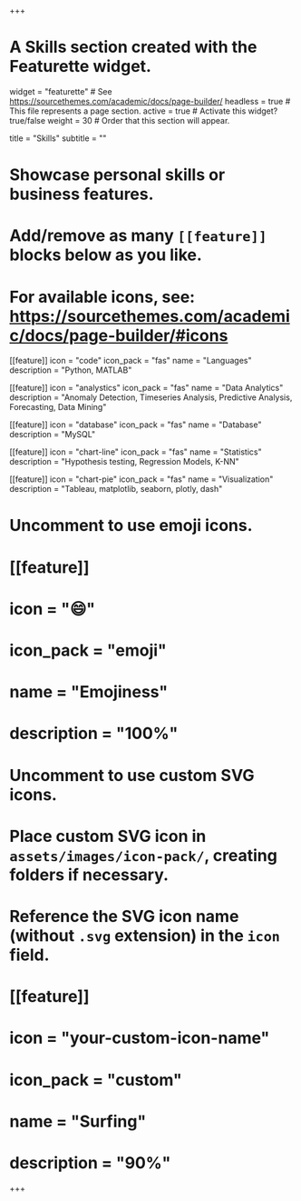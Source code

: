 +++
# A Skills section created with the Featurette widget.
widget = "featurette"  # See https://sourcethemes.com/academic/docs/page-builder/
headless = true  # This file represents a page section.
active = true  # Activate this widget? true/false
weight = 30  # Order that this section will appear.

title = "Skills"
subtitle = ""

# Showcase personal skills or business features.
# 
# Add/remove as many `[[feature]]` blocks below as you like.
# 
# For available icons, see: https://sourcethemes.com/academic/docs/page-builder/#icons

[[feature]]
  icon = "code"
  icon_pack = "fas"
  name = "Languages"
  description = "Python, MATLAB"
  
[[feature]]
  icon = "analystics"
  icon_pack = "fas"
  name = "Data Analytics"
  description = "Anomaly Detection, Timeseries Analysis, Predictive Analysis, Forecasting, Data Mining"  
  
[[feature]]
  icon = "database"
  icon_pack = "fas"
  name = "Database"
  description = "MySQL"

[[feature]]
  icon = "chart-line"
  icon_pack = "fas"
  name = "Statistics"
  description = "Hypothesis testing, Regression Models, K-NN"

[[feature]]
  icon = "chart-pie"
  icon_pack = "fas"
  name = "Visualization"
  description = "Tableau, matplotlib, seaborn, plotly, dash"

# Uncomment to use emoji icons.
# [[feature]]
#  icon = ":smile:"
#  icon_pack = "emoji"
#  name = "Emojiness"
#  description = "100%"  

# Uncomment to use custom SVG icons.
# Place custom SVG icon in `assets/images/icon-pack/`, creating folders if necessary.
# Reference the SVG icon name (without `.svg` extension) in the `icon` field.
# [[feature]]
#  icon = "your-custom-icon-name"
#  icon_pack = "custom"
#  name = "Surfing"
#  description = "90%"

+++
